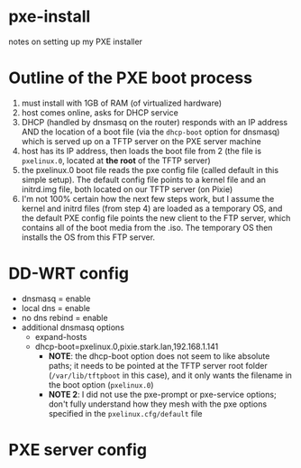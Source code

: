# pxe-install
notes on setting up my PXE installer

# Outline of the PXE boot process
1. must install with 1GB of RAM (of virtualized hardware)
2. host comes online, asks for DHCP service
3. DHCP (handled by dnsmasq on the router) responds with an IP address AND the location of a boot file (via the `dhcp-boot` option for dnsmasq) which is served up on a TFTP server on the PXE server machine
4. host has its IP address, then loads the boot file from 2 (the file is `pxelinux.0`, located at **the root** of the TFTP server)
5. the pxelinux.0 boot file reads the pxe config file (called default in this simple setup). The default config file points to a kernel file and an initrd.img file, both located on our TFTP server (on Pixie)
6. I'm not 100% certain how the next few steps work, but I assume the kernel and initrd files (from step 4) are loaded as a temporary OS, and the default PXE config file points the new client to the FTP server, which contains all of the boot media from the .iso. The temporary OS then installs the OS from this FTP server.

# DD-WRT config
* dnsmasq           =    enable
* local dns         =    enable
* no dns rebind     =    enable
* additional dnsmasq options
     * expand-hosts
     * dhcp-boot=pxelinux.0,pixie.stark.lan,192.168.1.141
          * **NOTE**: the dhcp-boot option does not seem to like absolute paths; it needs to be pointed at the TFTP server root folder (`/var/lib/tftpboot` in this case), and it only wants the filename in the boot option (`pxelinux.0`)
          * **NOTE 2**: I did not use the pxe-prompt or pxe-service options; don't fully understand how they mesh with the pxe options specified in the `pxelinux.cfg/default` file

# PXE server config
